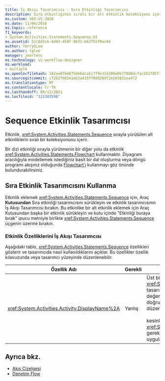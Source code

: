 ```yaml
---
title: İş Akışı Tasarımcısı - Sıra Etkinliği Tasarımcısı
description: Sıra etkinliğinin sıralı bir alt etkinlik koleksiyonu içerdiğini ve bu koleksiyonun sırayla yürütülür olduğunu öğrenin.
ms.custom: SEO-VS-2020
ms.date: 11/04/2016
ms.topic: reference
f1_keywords:
- System.Activities.Statements.Sequence.UI
ms.assetid: 51c8d3cb-4d43-458f-9631-b63755f9ac94
author: TerryGLee
ms.author: tglee
manager: jmartens
ms.technology: vs-workflow-designer
ms.workload:
- multiple
ms.openlocfilehash: 182ee8764875de6dca5c7f9e314300e0b77988dcfac261f05f3b394febb55a87
ms.sourcegitcommit: c72b2f603e1eb3a4157f00926df2e263831ea472
ms.translationtype: MT
ms.contentlocale: tr-TR
ms.lasthandoff: 08/12/2021
ms.locfileid: "121393598"
---
```

# <a name="sequence-activity-designer"></a>Sequence Etkinlik Tasarımcısı

Etkinlik, <xref:System.Activities.Statements.Sequence> sırayla yürütülen alt etkinliklerin sıralı bir koleksiyonunu içerir.

Bir dizi etkinliği sırayla yürütmenin bir diğer yolu da etkinlik <xref:System.Activities.Statements.Flowchart> kullanmaktır. Diyagram aracılığıyla modellemek istediğiniz basit bir dal oluşturma veya döngü programı akışınız olduğunda [Flowchart'ı](../workflow-designer/flowchart-activity-designer.md) kullanmayı göz önünde bulundurabilirsiniz.

## <a name="using-the-sequence-activity-designer"></a>Sıra Etkinlik Tasarımcısını Kullanma

Etkinlik eklemek <xref:System.Activities.Statements.Sequence> için, Araç **Kutusundan**  Sıra etkinliği tasarımcısını sürükleyin ve etkinlik tasarımcısının İş Akışı Tasarımcısı bırakın. Bu etkinlike bir alt etkinlik eklemek için Araç Kutusundan başka bir etkinlik sürükleyin ve kutu içinde "Etkinliği buraya bırak" ipucu metniyle birlikte <xref:System.Activities.Statements.Sequence> üçgenin üzerine  bırakın.

### <a name="sequence-activity-properties-in-the-workflow-designer"></a>Etkinlik Özelliklerini İş Akışı Tasarımcısı

Aşağıdaki tablo, <xref:System.Activities.Statements.Sequence> özellikleri gösterir ve tasarımcıda nasıl kullanıldıklarını açıklar. Bu özellikler özellik kılavuzunda veya tasarımcı yüzeyinde düzenlenebilir.

|Özellik Adı|Gerekli|Kullanım|
|-|--------------|-|
|<xref:System.Activities.Activity.DisplayName%2A>|Yanlış|Üst bilgide etkinlik <xref:System.Activities.Statements.Sequence> tasarımcısının kolay adını belirtir. Varsayılan değer Sıra'dır. Değer, özellik kılavuzunda veya doğrudan etkinlik tasarımcısının üst bilgisinde düzenlenebilir.<br /><br /> kesinlikle <xref:System.Activities.Activity.DisplayName%2A> gerekli değildir, ancak bir tane kullanmak en iyi uygulamadır.|

## <a name="see-also"></a>Ayrıca bkz.

- [Akış Çizelgesi](../workflow-designer/flowchart-activity-designer.md)
- [Denetim Flow](../workflow-designer/control-flow-activity-designers.md)